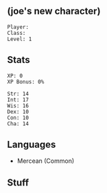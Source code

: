 
## (joe's new character)

    Player: 
    Class: 
    Level: 1

## Stats

    XP: 0
    XP Bonus: 0%

    Str: 14
    Int: 17
    Wis: 16
    Dex: 10
    Con: 10
    Cha: 14

## Languages

- Mercean (Common)

## Stuff

